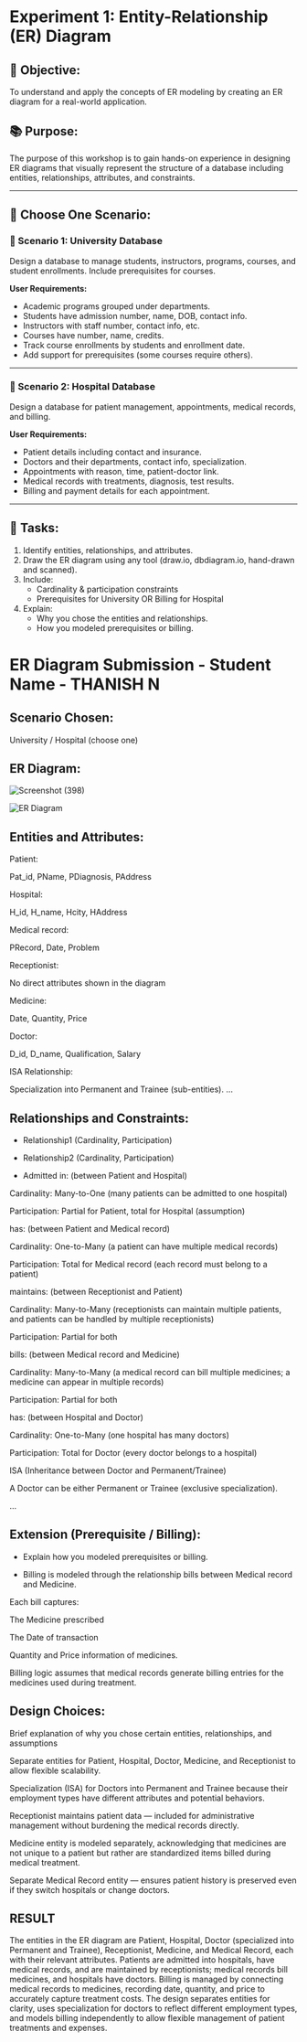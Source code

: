 # Experiment 1: Entity-Relationship (ER) Diagram

## 🎯 Objective:
To understand and apply the concepts of ER modeling by creating an ER diagram for a real-world application.

## 📚 Purpose:
The purpose of this workshop is to gain hands-on experience in designing ER diagrams that visually represent the structure of a database including entities, relationships, attributes, and constraints.

---

## 🧪 Choose One Scenario:

### 🔹 Scenario 1: University Database
Design a database to manage students, instructors, programs, courses, and student enrollments. Include prerequisites for courses.

**User Requirements:**
- Academic programs grouped under departments.
- Students have admission number, name, DOB, contact info.
- Instructors with staff number, contact info, etc.
- Courses have number, name, credits.
- Track course enrollments by students and enrollment date.
- Add support for prerequisites (some courses require others).

---

### 🔹 Scenario 2: Hospital Database
Design a database for patient management, appointments, medical records, and billing.

**User Requirements:**
- Patient details including contact and insurance.
- Doctors and their departments, contact info, specialization.
- Appointments with reason, time, patient-doctor link.
- Medical records with treatments, diagnosis, test results.
- Billing and payment details for each appointment.

---

## 📝 Tasks:
1. Identify entities, relationships, and attributes.
2. Draw the ER diagram using any tool (draw.io, dbdiagram.io, hand-drawn and scanned).
3. Include:
   - Cardinality & participation constraints
   - Prerequisites for University OR Billing for Hospital
4. Explain:
   - Why you chose the entities and relationships.
   - How you modeled prerequisites or billing.

# ER Diagram Submission - Student Name - THANISH N

## Scenario Chosen:
University / Hospital (choose one)

## ER Diagram:

![Screenshot (398)](https://github.com/user-attachments/assets/61922e0f-7513-4773-83c2-38753d629dae)

![ER Diagram](er_diagram.png)

## Entities and Attributes:

Patient:

Pat_id, PName, PDiagnosis, PAddress

Hospital:

H_id, H_name, Hcity, HAddress

Medical record:

PRecord, Date, Problem

Receptionist:

No direct attributes shown in the diagram

Medicine:

Date, Quantity, Price

Doctor:

D_id, D_name, Qualification, Salary

ISA Relationship:

Specialization into Permanent and Trainee (sub-entities).
...

## Relationships and Constraints:
- Relationship1 (Cardinality, Participation)
- Relationship2 (Cardinality, Participation)

- Admitted in: (between Patient and Hospital)

Cardinality: Many-to-One (many patients can be admitted to one hospital)

Participation: Partial for Patient, total for Hospital (assumption)

has: (between Patient and Medical record)

Cardinality: One-to-Many (a patient can have multiple medical records)

Participation: Total for Medical record (each record must belong to a patient)

maintains: (between Receptionist and Patient)

Cardinality: Many-to-Many (receptionists can maintain multiple patients, and patients can be handled by multiple receptionists)

Participation: Partial for both

bills: (between Medical record and Medicine)

Cardinality: Many-to-Many (a medical record can bill multiple medicines; a medicine can appear in multiple records)

Participation: Partial for both

has: (between Hospital and Doctor)

Cardinality: One-to-Many (one hospital has many doctors)

Participation: Total for Doctor (every doctor belongs to a hospital)

ISA (Inheritance between Doctor and Permanent/Trainee)

A Doctor can be either Permanent or Trainee (exclusive specialization).


...

## Extension (Prerequisite / Billing):
- Explain how you modeled prerequisites or billing.

- Billing is modeled through the relationship bills between Medical record and Medicine.

Each bill captures:

The Medicine prescribed

The Date of transaction

Quantity and Price information of medicines.

Billing logic assumes that medical records generate billing entries for the medicines used during treatment.

## Design Choices:
Brief explanation of why you chose certain entities, relationships, and assumptions

Separate entities for Patient, Hospital, Doctor, Medicine, and Receptionist to allow flexible scalability.

Specialization (ISA) for Doctors into Permanent and Trainee because their employment types have different attributes and potential behaviors.

Receptionist maintains patient data — included for administrative management without burdening the medical records directly.

Medicine entity is modeled separately, acknowledging that medicines are not unique to a patient but rather are standardized items billed during medical treatment.

Separate Medical Record entity — ensures patient history is preserved even if they switch hospitals or change doctors.

## RESULT

The entities in the ER diagram are Patient, Hospital, Doctor (specialized into Permanent and Trainee), Receptionist, Medicine, and Medical Record, each with their relevant attributes. Patients are admitted into hospitals, have medical records, and are maintained by receptionists; medical records bill medicines, and hospitals have doctors. Billing is managed by connecting medical records to medicines, recording date, quantity, and price to accurately capture treatment costs. The design separates entities for clarity, uses specialization for doctors to reflect different employment types, and models billing independently to allow flexible management of patient treatments and expenses.
